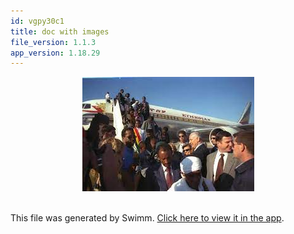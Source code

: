 ```yaml
---
id: vgpy30c1
title: doc with images
file_version: 1.1.3
app_version: 1.18.29
---
```


<div align="center"><img src="images/d2c4cf0e-a097-4501-bd16-81cbedaff161.jpeg" style="width:'50%'"/></div>

<br/>

This file was generated by Swimm. [Click here to view it in the app](https://swimm-web-app--pr-cu-866b19wkj-deloitte-make-inline-im-f25lid9j.web.app/repos/Z2l0aHViJTNBJTNBdDElM0ElM0FlcmFuLXN3aW1t/docs/vgpy30c1).
